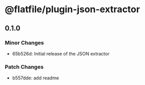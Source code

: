 # @flatfile/plugin-json-extractor

## 0.1.0

### Minor Changes

- 65b526d: Initial release of the JSON extractor

### Patch Changes

- b557dde: add readme
